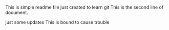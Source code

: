 This is simple readme file just created to learn git
This is the second line of document.

just some updates
This is bound to cause trouble
